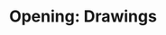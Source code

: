 ---
location: pina
title: "Opening: Drawings"
start: 2022-06-24 16:00:00
end: 2022-06-24 22:00:00
---